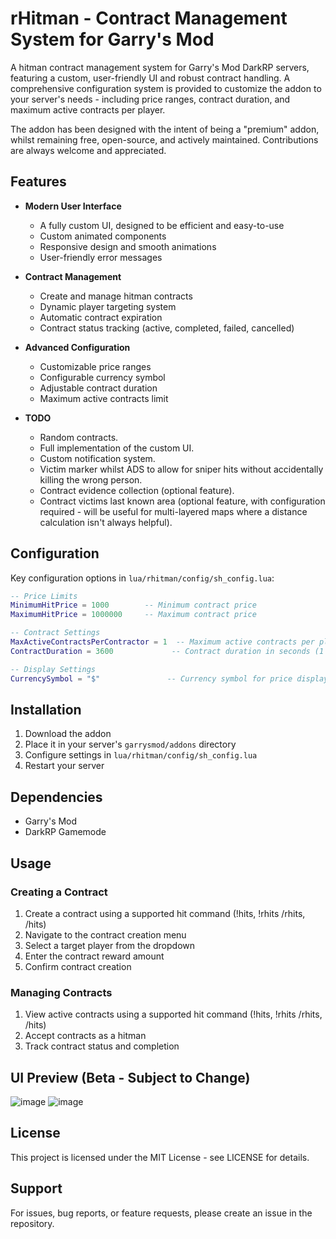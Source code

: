 # rHitman - Contract Management System for Garry's Mod

A hitman contract management system for Garry's Mod DarkRP servers, featuring a custom, user-friendly UI and robust contract handling. A comprehensive configuration system is provided to customize the addon to your server's needs - including price ranges, contract duration, and maximum active contracts per player.

The addon has been designed with the intent of being a "premium" addon, whilst remaining free, open-source, and actively maintained. Contributions are always welcome and appreciated.

## Features

- **Modern User Interface**
  - A fully custom UI, designed to be efficient and easy-to-use
  - Custom animated components
  - Responsive design and smooth animations
  - User-friendly error messages

- **Contract Management**
  - Create and manage hitman contracts
  - Dynamic player targeting system
  - Automatic contract expiration
  - Contract status tracking (active, completed, failed, cancelled)

- **Advanced Configuration**
  - Customizable price ranges
  - Configurable currency symbol
  - Adjustable contract duration
  - Maximum active contracts limit

- **TODO**
  - Random contracts.
  - Full implementation of the custom UI.
  - Custom notification system.
  - Victim marker whilst ADS to allow for sniper hits without accidentally killing the wrong person.
  - Contract evidence collection (optional feature).
  - Contract victims last known area (optional feature, with configuration required - will be useful for multi-layered maps where a distance calculation isn't always helpful).

## Configuration

Key configuration options in `lua/rhitman/config/sh_config.lua`:

```lua
-- Price Limits
MinimumHitPrice = 1000        -- Minimum contract price
MaximumHitPrice = 1000000     -- Maximum contract price

-- Contract Settings
MaxActiveContractsPerContractor = 1  -- Maximum active contracts per player
ContractDuration = 3600             -- Contract duration in seconds (1 hour)

-- Display Settings
CurrencySymbol = "$"               -- Currency symbol for price display
```

## Installation

1. Download the addon
2. Place it in your server's `garrysmod/addons` directory
3. Configure settings in `lua/rhitman/config/sh_config.lua`
4. Restart your server

## Dependencies

- Garry's Mod
- DarkRP Gamemode

## Usage

### Creating a Contract
1. Create a contract using a supported hit command (!hits, !rhits /rhits, /hits)
2. Navigate to the contract creation menu
2. Select a target player from the dropdown
3. Enter the contract reward amount
4. Confirm contract creation

### Managing Contracts
1. View active contracts using a supported hit command (!hits, !rhits /rhits, /hits)
2. Accept contracts as a hitman
3. Track contract status and completion

## UI Preview (Beta - Subject to Change)
![image](https://github.com/user-attachments/assets/04c46e64-1548-4203-8cd2-ebeb0fbea686)
![image](https://github.com/user-attachments/assets/ce5e9190-9e29-4345-a446-99d497c39366)

## License

This project is licensed under the MIT License - see LICENSE for details.

## Support

For issues, bug reports, or feature requests, please create an issue in the repository.
